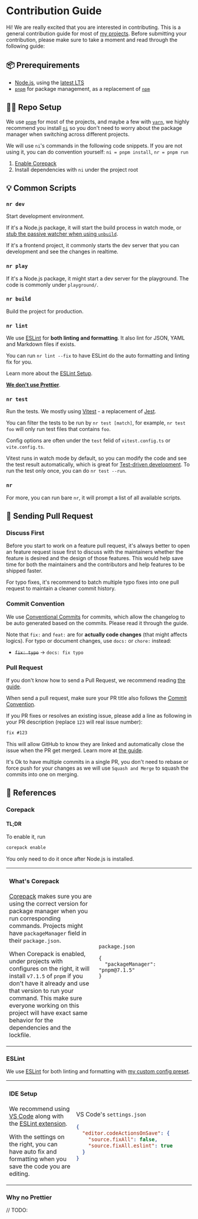# Contribution Guide

Hi! We are really excited that you are interested in contributing. This is a general contribution guide for most of [my projects](https://antfu.me/projects). Before submitting your contribution, please make sure to take a moment and read through the following guide:

## 📦 Prerequirements

- [Node.js](https://nodejs.org/), using the [latest LTS](https://nodejs.org/en/about/releases/)
- [`pnpm`](https://pnpm.io/) for package management, as a replacement of [`npm`](https://docs.npmjs.com/cli/v8)

## 👨‍💻 Repo Setup

We use [`pnpm`](https://pnpm.io/) for most of the projects, and maybe a few with [`yarn`](https://classic.yarnpkg.com/), we highly recommend you install [`ni`](https://github.com/antfu/ni) so you don't need to worry about the package manager when switching across different projects.

We will use `ni`'s commands in the following code snippets. If you are not using it, you can do convention yourself: `ni = pnpm install`, `nr = pnpm run`

1. [Enable Corepack](#corepack)
2. Install dependencies with `ni` under the project root

## 💡 Common Scripts

### `nr dev`

Start development environment.

If it's a Node.js package, it will start the build process in watch mode, or [stub the passive watcher when using `unbuild`](https://antfu.me/posts/publish-esm-and-cjs#stubbing).

If it's a frontend project, it commonly starts the dev server that you can development and see the changes in realtime.

### `nr play`

If it's a Node.js package, it might start a dev server for the playground. The code is commonly under `playground/`.

### `nr build`

Build the project for production.

### `nr lint`

We use [ESLint](https://eslint.org/) for **both linting and formatting**. It also lint for JSON, YAML and Markdown files if exists.

You can run `nr lint --fix` to have ESLint do the auto formatting and linting fix for you.

Learn more about the [ESLint Setup](#eslint).

[**We don't use Prettier**](#why-no-prettier).

### `nr test`

Run the tests. We mostly using [Vitest](https://vitest.dev/) - a replacement of [Jest](https://jestjs.io/).

You can filter the tests to be run by `nr test [match]`, for example, `nr test foo` will only run test files that contains `foo`.

Config options are often under the `test` felid of `vitest.config.ts` or `vite.config.ts`.

Vitest runs in watch mode by default, so you can modify the code and see the test result automatically, which is great for [Test-driven development](https://en.wikipedia.org/wiki/Test-driven_development). To run the test only once, you can do `nr test --run`.

### `nr`

For more, you can run bare `nr`, it will prompt a list of all available scripts.

## 🙌 Sending Pull Request

### Discuss First

Before you start to work on a feature pull request, it's always better to open an feature request issue first to discuss with the maintainers whether the feature is desired and the design of those features. This would help save time for both the maintainers and the contributors and help features to be shipped faster.

For typo fixes, it's recommend to batch multiple typo fixes into one pull request to maintain a cleaner commit history.

### Commit Convention

We use [Conventional Commits](https://www.conventionalcommits.org/) for commits, which allow the changelog to be auto generated based on the commits. Please read it through the guide.

Note that `fix:` and `feat:` are for **actually code changes** (that might affects logics).
For typo or document changes, use `docs:` or `chore:` instead:

- ~~`fix: typo`~~ -> `docs: fix typo`

### Pull Request

If you don't know how to send a Pull Request, we recommend reading [the guide](https://docs.github.com/en/pull-requests/collaborating-with-pull-requests/proposing-changes-to-your-work-with-pull-requests/creating-a-pull-request).

When send a pull request, make sure your PR title also follows the [Commit Convention](#commit-conventions).

If you PR fixes or resolves an existing issue, please add a line as following in your PR description (replace `123` will real issue number):

```markdown
fix #123
```

This will allow GitHub to know they are linked and automatically close the issue when the PR get merged. Learn more at [the guide](https://docs.github.com/en/issues/tracking-your-work-with-issues/linking-a-pull-request-to-an-issue#linking-a-pull-request-to-an-issue-using-a-keyword).

It's Ok to have multiple commits in a single PR, you don't need to rebase or force push for your changes as we will use `Squash and Merge` to squash the commits into one on merging.

## 📖 References

### Corepack

#### TL;DR

To enable it, run

```bash
corepack enable
```

You only need to do it once after Node.js is installed.

<table><tr><td width="500px" valign="top">

#### What's Corepack

[Corepack](https://nodejs.org/api/corepack.html) makes sure you are using the correct version for package manager when you run corresponding commands. Projects might have `packageManager` field in their `package.json`.

When Corepack is enabled, under projects with configures on the right, it will install `v7.1.5` of `pnpm` if you don't have it already and use that version to run your command. This make sure everyone working on this project will have exact same behavior for the dependencies and the lockfile.

</td><td width="500px"><br>

`package.json`

```jsonc
{
  "packageManager": "pnpm@7.1.5"
}
```

</td></tr></table>

### ESLint

We use [ESLint](https://eslint.org/) for both linting and formatting with [my custom config preset](https://github.com/antfu/eslint-config).

<table><tr><td width="500px" valign="top">

#### IDE Setup

We recommend using [VS Code](https://code.visualstudio.com/) along with the [ESLint extension](https://marketplace.visualstudio.com/items?itemName=dbaeumer.vscode-eslint).

With the settings on the right, you can have auto fix and formatting when you save the code you are editing.

</td><td width="500px"><br>

VS Code's `settings.json`

```json
{
  "editor.codeActionsOnSave": {
    "source.fixAll": false,
    "source.fixAll.eslint": true
  }
}
```

</td></tr></table>

### Why no Prettier

// TODO:
